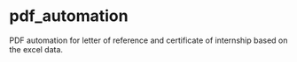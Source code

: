 # pdf_automation
PDF automation for letter of reference and certificate of internship based on the excel data.
